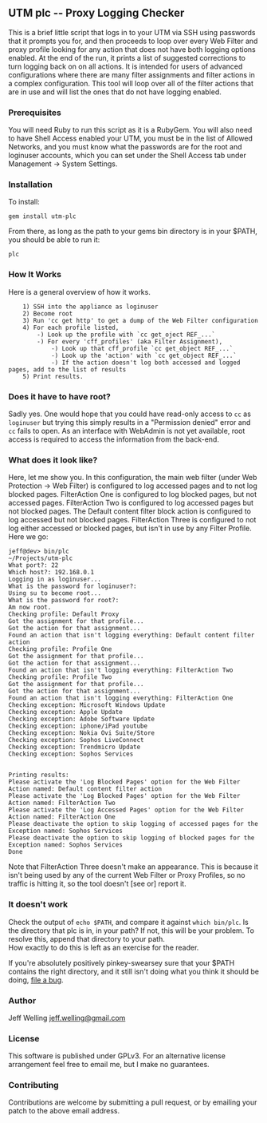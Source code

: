
## UTM plc -- Proxy Logging Checker ##

This is a brief little script that logs in to your UTM via SSH using passwords that it prompts you for, and
then proceeds to loop over every Web Filter and proxy profile looking for any action that does not have both
logging options enabled.  At the end of the run, it prints a list of suggested corrections to turn logging
back on on all actions.  It is intended for users of advanced configurations where there are many filter
assignments and filter actions in a complex configuration.  This tool will loop over all of the filter actions
that are in use and will list the ones that do not have logging enabled.

### Prerequisites ###

You will need Ruby to run this script as it is a RubyGem.  You will also need to have Shell Access enabled
your UTM, you must be in the list of Allowed Networks, and you must know what the passwords are for the
root and loginuser accounts, which you can set under the Shell Access tab under Management -> System Settings.

### Installation ###

To install:

    gem install utm-plc

From there, as long as the path to your gems bin directory is in your $PATH, you should be able to run it:

    plc

### How It Works ###

Here is a general overview of how it works.

		1) SSH into the appliance as loginuser
		2) Become root
		3) Run 'cc get http' to get a dump of the Web Filter configuration
		4) For each profile listed, 
			-) Look up the profile with `cc get_oject REF_...`
			-) For every 'cff_profiles' (aka Filter Assignment), 
				-) Look up that cff_profile `cc get_object REF_...`
				-) Look up the 'action' with `cc get_object REF_...`
				-) If the action doesn't log both accessed and logged pages, add to the list of results
		5) Print results.

### Does it have to have root? ###

Sadly yes. One would hope that you could have read-only access to `cc` as `loginuser` but trying
this simply results in a "Permission denied" error and `cc` fails to open. As an interface with
WebAdmin is not yet available, root access is required to access the information from the
back-end.

### What does it look like? ###

Here, let me show you.  In this configuration, the main web filter (under Web Protection -> Web Filter)
is configured to log accessed pages and to not log blocked pages.  FilterAction One is configured to log
blocked pages, but not accessed pages.  FilterAction Two is configured to log accessed pages but not blocked
pages.  The Default content filter block action is configured to log accessed but not blocked pages. 
FilterAction Three is configured to not log either accessed or blocked pages, but isn't in use by any Filter
Profile.  Here we go:

    jeff@dev> bin/plc                                                                                                                                                                                                         ~/Projects/utm-plc
    What port?: 22
    Which host?: 192.168.0.1
    Logging in as loginuser...
    What is the password for loginuser?:
    Using su to become root...
    What is the password for root?:
    Am now root.
    Checking profile: Default Proxy
    Got the assignment for that profile...
    Got the action for that assignment...
    Found an action that isn't logging everything: Default content filter action
    Checking profile: Profile One
    Got the assignment for that profile...
    Got the action for that assignment...
    Found an action that isn't logging everything: FilterAction Two
    Checking profile: Profile Two
    Got the assignment for that profile...
    Got the action for that assignment...
    Found an action that isn't logging everything: FilterAction One
    Checking exception: Microsoft Windows Update
    Checking exception: Apple Update
    Checking exception: Adobe Software Update
    Checking exception: iphone/iPad youtube
    Checking exception: Nokia Ovi Suite/Store
    Checking exception: Sophos LiveConnect
    Checking exception: Trendmicro Update
    Checking exception: Sophos Services


    Printing results:
    Please activate the 'Log Blocked Pages' option for the Web Filter Action named: Default content filter action
    Please activate the 'Log Blocked Pages' option for the Web Filter Action named: FilterAction Two
    Please activate the 'Log Accessed Pages' option for the Web Filter Action named: FilterAction One
    Please deactivate the option to skip logging of accessed pages for the Exception named: Sophos Services
    Please deactivate the option to skip logging of blocked pages for the Exception named: Sophos Services
    Done


Note that FilterAction Three doesn't make an appearance.  This is because it isn't being used by any of the
current Web Filter or Proxy Profiles, so no traffic is hitting it, so the tool doesn't [see or] report it.

### It doesn't work ###

Check the output of `echo $PATH`, and compare it against `which bin/plc`.  Is the directory that plc is in,
in your path?  If not, this will be your problem.  To resolve this, append that directory to your path.  
How exactly to do this is left as an exercise for the reader.

If you're absolutely positively pinkey-swearsey sure that your $PATH contains the right directory, and it
still isn't doing what you think it should be doing, [file a bug](https://github.com/jeffWelling/utm-plc/issues).

### Author ###

Jeff Welling
jeff.welling@gmail.com

### License ###

This software is published under GPLv3.  For an alternative license arrangement feel free to email me, but I make no guarantees.

### Contributing ###

Contributions are welcome by submitting a pull request, or by emailing your patch to the above email address.
